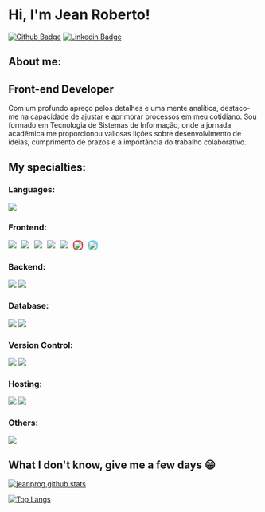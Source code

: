 # Hi, I'm Jean Roberto!

[![Github Badge](https://img.shields.io/badge/-Github-000?style=flat-square&logo=Github&logoColor=white&link=https://github.com/jeanprog)](https://github.com/jeanprog)
[![Linkedin Badge](https://img.shields.io/badge/-LinkedIn-blue?style=flat-square&logo=Linkedin&logoColor=white&link=https://www.linkedin.com/in/jean-roberto-184766203/)](https://www.linkedin.com/in/jean-roberto-184766203/)

## About me:

## Front-end Developer
Com um profundo apreço pelos detalhes e uma mente analítica, destaco-me na capacidade de ajustar e aprimorar processos em meu cotidiano. Sou formado em Tecnologia de Sistemas de Informação, onde a jornada acadêmica me proporcionou valiosas lições sobre desenvolvimento de ideias, cumprimento de prazos e a importância do trabalho colaborativo.

## My specialties:

### Languages: 
<img src="https://img.shields.io/badge/javascript%20-%23323330.svg?&style=for-the-badge&logo=javascript&logoColor=%23F7DF1E"/>

### Frontend: 
<div style="display: flex; gap: 10px; flex-wrap: wrap;">
  <img src="https://img.shields.io/badge/HTML5-E34F26?style=for-the-badge&logo=html5&logoColor=white"/> 
  <img src="https://img.shields.io/badge/css3%20-%231572B6.svg?&style=for-the-badge&logo=css3&logoColor=white"/> 
  <img src="https://img.shields.io/badge/Vue.js-35495E?style=for-the-badge&logo=vuedotjs&logoColor=4FC08D"/> 
  <img src="https://img.shields.io/badge/Bootstrap-563D7C?style=for-the-badge&logo=bootstrap&logoColor=white"/> 
  <img src="https://img.shields.io/badge/Adobe%20Photoshop-31A8FF?style=for-the-badge&logo=Adobe%20Photoshop&logoColor=black"/> 
  <img src="https://img.shields.io/badge/Angular-DD0031?style=for-the-badge&logo=angular&logoColor=white" style="border: 2px solid #e03e36; border-radius: 8px;"/> 
  <img src="https://img.shields.io/badge/React-61DAFB?style=for-the-badge&logo=react&logoColor=black" style="border: 2px solid #61DAFB; border-radius: 8px;"/>
</div>

### Backend: 
<img src="https://img.shields.io/badge/node.js%20-%2343853D.svg?&style=for-the-badge&logo=node.js&logoColor=white"/> 
<img src="https://img.shields.io/badge/firebase-ffca28?style=for-the-badge&logo=firebase&logoColor=black"/> 

### Database: 
<img src="https://img.shields.io/badge/MySQL-005C84?style=for-the-badge&logo=mysql&logoColor=white"/> 
<img src="https://img.shields.io/badge/firebase-ffca28?style=for-the-badge&logo=firebase&logoColor=black"/>  

### Version Control: 
<img src="https://img.shields.io/badge/git%20-F05032.svg?&style=for-the-badge&logo=git&logoColor=white"/> 
<img src="https://img.shields.io/badge/github%20-%23121011.svg?&style=for-the-badge&logo=github&logoColor=white"/>

### Hosting: 
<img src="https://img.shields.io/badge/vercel%20-%23000000.svg?&style=for-the-badge&logo=vercel&logoColor=white"/> 
<img src="https://img.shields.io/badge/firebase-ffca28?style=for-the-badge&logo=firebase&logoColor=black"/> 

### Others: 
<img src="https://img.shields.io/badge/Font_Awesome-339AF0?style=for-the-badge&logo=fontawesome&logoColor=white"/>

## What I don't know, give me a few days 😁

[![jeanprog github stats](https://github-readme-stats.vercel.app/api?username=jeanprog&show_icons=true&title_color=fff&icon_color=37aaff&text_color=f8f8f2&bg_color=171c24&count_private=true)](https://github.com/jeanprog)

[![Top Langs](https://github-readme-stats.vercel.app/api/top-langs/?username=jeanprog&layout=compact&title_color=fff&text_color=f8f8f2&hide=java&bg_color=171c24)](https://github.com/jeanprog)
